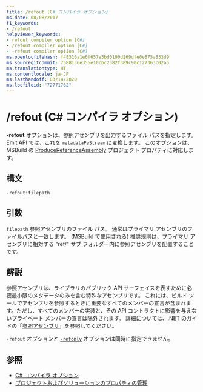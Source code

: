 ```yaml
---
title: /refout (C# コンパイラ オプション)
ms.date: 08/08/2017
f1_keywords:
- /refout
helpviewer_keywords:
- refout compiler option [C#]
- /refout compiler option [C#]
- -refout compiler option [C#]
ms.openlocfilehash: f48316a1e6f657e3bd0190d269dfe0e875a833d9
ms.sourcegitcommit: 7588136e355e10cbc2582f389c90c127363c02a5
ms.translationtype: HT
ms.contentlocale: ja-JP
ms.lasthandoff: 03/14/2020
ms.locfileid: "72771762"
---
```

# <a name="-refout-c-compiler-options"></a>/refout (C# コンパイラ オプション)

**-refout** オプションは、参照アセンブリを出力するファイル パスを指定します。 Emit API では、これを `metadataPeStream` に変換します。 このオプションは、MSBuild の [ProduceReferenceAssembly](/visualstudio/msbuild/common-msbuild-project-properties) プロジェクト プロパティに対応します。

## <a name="syntax"></a>構文

```console
-refout:filepath
```

## <a name="arguments"></a>引数

 `filepath` 参照アセンブリのファイル パス。 通常はプライマリ アセンブリのファイルパスと一致します。 (MSBuild で使用される) 推奨規則は、プライマリ アセンブリに相対する "ref/" サブ フォルダー内に参照アセンブリを配置することです。

## <a name="remarks"></a>解説

参照アセンブリは、ライブラリのパブリック API サーフェイスを表すために必要最小限のメタデータのみを含む特殊なアセンブリです。 これには、ビルド ツールでアセンブリを参照するときに重要なすべてのメンバーの宣言が含まれます。ただし、すべてのメンバーの実装と、その API コントラクトに影響を与えないプライベート メンバーの宣言は除外されます。 詳細については、.NET のガイドの「[参照アセンブリ](../../../standard/assembly/reference-assemblies.md)」を参照してください。

`-refout` オプションと [`-refonly`](refonly-compiler-option.md) オプションは同時に指定できません。

## <a name="see-also"></a>参照

- [C# コンパイラ オプション](./index.md)
- [プロジェクトおよびソリューションのプロパティの管理](/visualstudio/ide/managing-project-and-solution-properties)

